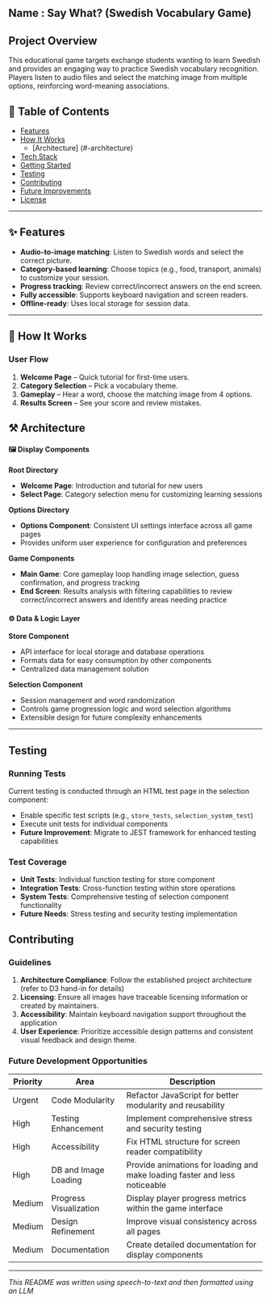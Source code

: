 ## Name : Say What? (Swedish Vocabulary Game)

## Project Overview

This educational game targets exchange students wanting to learn Swedish and provides an engaging way to practice Swedish vocabulary recognition. Players listen to audio files and select the matching image from multiple options, reinforcing word-meaning associations.

## 📖 Table of Contents
- [Features](#-features)
- [How It Works](#-how-it-works)
    - [Architecture] (#-architecture)
- [Tech Stack](#-tech-stack)
- [Getting Started](#-getting-started)
- [Testing](#-testing)
- [Contributing](#-contributing)
- [Future Improvements](#-future-improvements)
- [License](#-license)

---

## ✨ Features

- **Audio-to-image matching**: Listen to Swedish words and select the correct picture.
- **Category-based learning**: Choose topics (e.g., food, transport, animals) to customize your session.
- **Progress tracking**: Review correct/incorrect answers on the end screen.
- **Fully accessible**: Supports keyboard navigation and screen readers.
- **Offline-ready**: Uses local storage for session data.

---

## 🧠 How It Works

### User Flow
1. **Welcome Page** – Quick tutorial for first-time users.
2. **Category Selection** – Pick a vocabulary theme.
3. **Gameplay** – Hear a word, choose the matching image from 4 options.
4. **Results Screen** – See your score and review mistakes.

## ⚒️ Architecture

#### 🖼️ Display Components

**Root Directory**
- **Welcome Page**: Introduction and tutorial for new users
- **Select Page**: Category selection menu for customizing learning sessions

**Options Directory**
- **Options Component**: Consistent UI settings interface across all game pages
- Provides uniform user experience for configuration and preferences

**Game Components**
- **Main Game**: Core gameplay loop handling image selection, guess confirmation, and progress tracking
- **End Screen**: Results analysis with filtering capabilities to review correct/incorrect answers and identify areas needing practice

#### ⚙️ Data & Logic Layer

**Store Component**

- API interface for local storage and database operations
- Formats data for easy consumption by other components
- Centralized data management solution

**Selection Component**

- Session management and word randomization
- Controls game progression logic and word selection algorithms
- Extensible design for future complexity enhancements

---

## Testing

### Running Tests

Current testing is conducted through an HTML test page in the selection component:

- Enable specific test scripts (e.g., `store_tests`, `selection_system_test`)
- Execute unit tests for individual components
- **Future Improvement**: Migrate to JEST framework for enhanced testing capabilities

### Test Coverage

- **Unit Tests**: Individual function testing for store component
- **Integration Tests**: Cross-function testing within store operations
- **System Tests**: Comprehensive testing of selection component functionality
- **Future Needs**: Stress testing and security testing implementation

## Contributing

### Guidelines

1. **Architecture Compliance**: Follow the established project architecture (refer to D3 hand-in for details)
2. **Licensing**: Ensure all images have traceable licensing information or created by maintainers.
3. **Accessibility**: Maintain keyboard navigation support throughout the application
4. **User Experience**: Prioritize accessible design patterns and consistent visual feedback and design theme.

### Future Development Opportunities

| Priority | Area                   | Description                                                                |
| -------- | ---------------------- | -------------------------------------------------------------------------- |
| Urgent   | Code Modularity        | Refactor JavaScript for better modularity and reusability                  |
| High     | Testing Enhancement    | Implement comprehensive stress and security testing                        |
| High     | Accessibility          | Fix HTML structure for screen reader compatibility                         |
| High     | DB and Image Loading   | Provide animations for loading and make loading faster and less noticeable |
| Medium   | Progress Visualization | Display player progress metrics within the game interface                  |
| Medium   | Design Refinement      | Improve visual consistency across all pages                                |
| Medium   | Documentation          | Create detailed documentation for display components                       |

---

_This README was written using speech-to-text and then formatted using an LLM_
